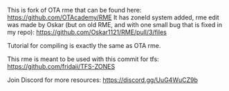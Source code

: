 This is  fork of OTA rme that can be found here: https://github.com/OTAcademy/RME
It has zoneId system added, rme edit was made by Oskar (but on old RME, and with one small bug that is fixed in my repo): https://github.com/Oskar1121/RME/pull/3/files

Tutorial for compiling is exactly the same as OTA rme.

This rme is meant to be used with this commit for tfs: https://github.com/fridaii/TFS-ZONES


Join Discord for more resources:  https://discord.gg/UuG4WuCZ9b
